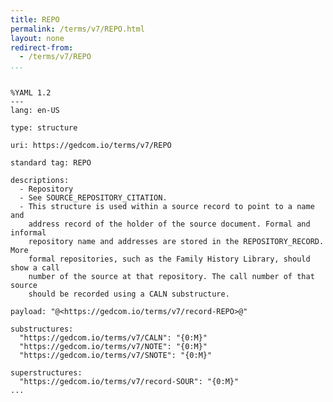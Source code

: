 ```yaml
---
title: REPO
permalink: /terms/v7/REPO.html
layout: none
redirect-from:
  - /terms/v7/REPO
...
```


```

%YAML 1.2
---
lang: en-US

type: structure

uri: https://gedcom.io/terms/v7/REPO

standard tag: REPO

descriptions:
  - Repository
  - See SOURCE_REPOSITORY_CITATION.
  - This structure is used within a source record to point to a name and
    address record of the holder of the source document. Formal and informal
    repository name and addresses are stored in the REPOSITORY_RECORD. More
    formal repositories, such as the Family History Library, should show a call
    number of the source at that repository. The call number of that source
    should be recorded using a CALN substructure.

payload: "@<https://gedcom.io/terms/v7/record-REPO>@"

substructures:
  "https://gedcom.io/terms/v7/CALN": "{0:M}"
  "https://gedcom.io/terms/v7/NOTE": "{0:M}"
  "https://gedcom.io/terms/v7/SNOTE": "{0:M}"

superstructures:
  "https://gedcom.io/terms/v7/record-SOUR": "{0:M}"
...

```

